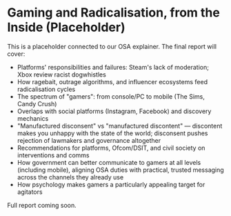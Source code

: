 # Gaming and Radicalisation, from the Inside (Placeholder)

This is a placeholder connected to our OSA explainer. The final report will cover:

- Platforms' responsibilities and failures: Steam's lack of moderation; Xbox review racist dogwhistles
- How ragebait, outrage algorithms, and influencer ecosystems feed radicalisation cycles
- The spectrum of "gamers": from console/PC to mobile (The Sims, Candy Crush)
- Overlaps with social platforms (Instagram, Facebook) and discovery mechanics
- "Manufactured disconsent" vs "manufactured discontent" — discontent makes you unhappy with the state of the world; disconsent pushes rejection of lawmakers and governance altogether
- Recommendations for platforms, Ofcom/DSIT, and civil society on interventions and comms
- How government can better communicate to gamers at all levels (including mobile), aligning OSA duties with practical, trusted messaging across the channels they already use
- How psychology makes gamers a particularly appealing target for agitators

Full report coming soon.


